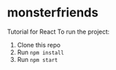 # monsterfriends
Tutorial for React
To run the project:

1. Clone this repo
2. Run `npm install`
3. Run `npm start`
